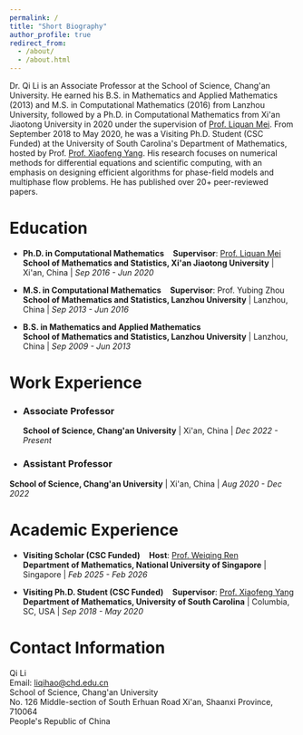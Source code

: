 ```yaml
---
permalink: /
title: "Short Biography"
author_profile: true
redirect_from: 
  - /about/
  - /about.html
---
```



Dr. Qi Li is an Associate Professor at the School of Science, Chang'an University. He earned his B.S. in Mathematics and Applied Mathematics (2013) and M.S. in Computational Mathematics (2016) from Lanzhou University, followed by a Ph.D. in Computational Mathematics from Xi'an Jiaotong University in 2020 under the supervision of [Prof. Liquan Mei](http://gr.xjtu.edu.cn/web/lqmei). From September 2018 to May 2020, he was a Visiting Ph.D. Student (CSC Funded) at the University of South Carolina's Department of Mathematics, hosted by Prof. [Prof. Xiaofeng Yang](https://people.math.sc.edu/xfyang/). His research focuses on numerical methods for differential equations and scientific computing, with an emphasis on designing efficient algorithms for phase-field models and multiphase flow problems. He has published over 20+ peer-reviewed papers.


# Education

-  **Ph.D. in Computational Mathematics**  &nbsp;&nbsp; **Supervisor**: [Prof. Liquan Mei](http://gr.xjtu.edu.cn/web/lqmei)  
  **School of Mathematics and Statistics, Xi'an Jiaotong University** | Xi'an, China | *Sep 2016 - Jun 2020*  

- **M.S. in Computational Mathematics**  &nbsp;&nbsp; **Supervisor**: Prof. Yubing Zhou  
  **School of Mathematics and Statistics, Lanzhou University** | Lanzhou, China  | *Sep 2013 - Jun 2016*  

- **B.S. in Mathematics and Applied Mathematics**  
  **School of Mathematics and Statistics, Lanzhou University** | Lanzhou, China  | *Sep 2009 - Jun 2013*  

# Work Experience

- ### Associate Professor  
  **School of Science, Chang'an University** | Xi'an, China  |  *Dec 2022 - Present*  

- ### Assistant Professor  
**School of Science, Chang'an University** | Xi'an, China | *Aug 2020 - Dec 2022*  

# Academic Experience

- **Visiting Scholar (CSC Funded)**  &nbsp;&nbsp; **Host**: [Prof. Weiqing Ren](https://blog.nus.edu.sg/matrw/)  
  **Department of Mathematics, National University of Singapore** | Singapore  | *Feb 2025 - Feb 2026*  

- **Visiting Ph.D. Student (CSC Funded)** &nbsp;&nbsp;  **Supervisor**: [Prof. Xiaofeng Yang](https://people.math.sc.edu/xfyang/)  
  **Department of Mathematics, University of South Carolina** | Columbia, SC, USA  |  *Sep 2018 - May 2020*  


# Contact Information
Qi Li  
Email: liqihao@chd.edu.cn    
School of Science, Chang'an University  
No. 126 Middle-section of South Erhuan Road
Xi'an, Shaanxi Province, 710064  
People's Republic of China

